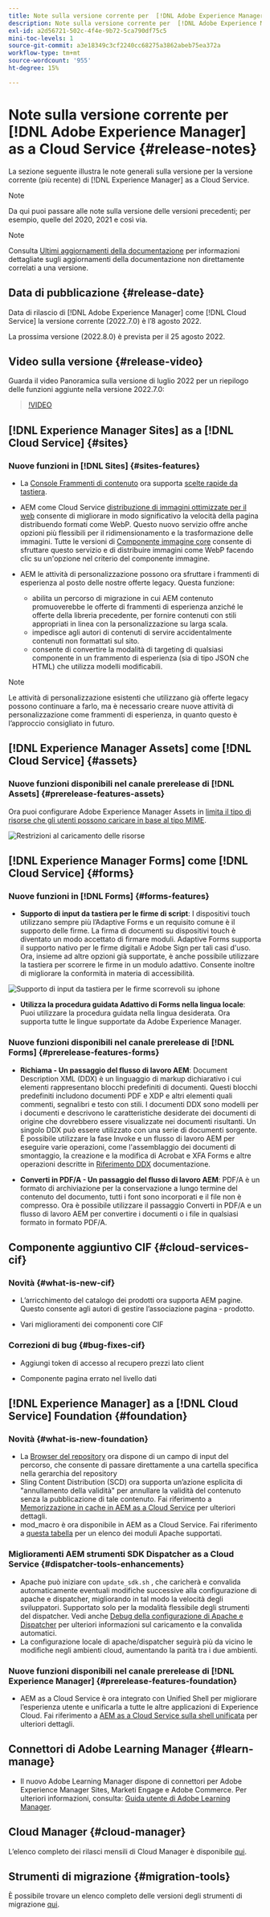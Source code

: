 ```yaml
---
title: Note sulla versione corrente per  [!DNL Adobe Experience Manager]  as a Cloud Service.
description: Note sulla versione corrente per  [!DNL Adobe Experience Manager]  as a Cloud Service.
exl-id: a2d56721-502c-4f4e-9b72-5ca790df75c5
mini-toc-levels: 1
source-git-commit: a3e18349c3cf2240cc68275a3862abeb75ea372a
workflow-type: tm+mt
source-wordcount: '955'
ht-degree: 15%

---
```



# Note sulla versione corrente per [!DNL Adobe Experience Manager] as a Cloud Service {#release-notes}

La sezione seguente illustra le note generali sulla versione per la versione corrente (più recente) di [!DNL Experience Manager] as a Cloud Service.

>[!NOTE]
>
>Da qui puoi passare alle note sulla versione delle versioni precedenti; per esempio, quelle del 2020, 2021 e così via.

>[!NOTE]
>
>Consulta [Ultimi aggiornamenti della documentazione](https://experienceleague.adobe.com/docs/experience-manager-release-information/aem-release-updates/doc-updates/documentation-updates.html?lang=it) per informazioni dettagliate sugli aggiornamenti della documentazione non direttamente correlati a una versione.

## Data di pubblicazione {#release-date}

Data di rilascio di [!DNL Adobe Experience Manager] come [!DNL Cloud Service] la versione corrente (2022.7.0) è l’8 agosto 2022.

La prossima versione (2022.8.0) è prevista per il 25 agosto 2022.

## Video sulla versione {#release-video}

Guarda il video Panoramica sulla versione di luglio 2022 per un riepilogo delle funzioni aggiunte nella versione 2022.7.0:

>[!VIDEO](https://video.tv.adobe.com/v/345409/?quality=12)

## [!DNL Experience Manager Sites] as a [!DNL Cloud Service] {#sites}

### Nuove funzioni in [!DNL Sites] {#sites-features}

* La [Console Frammenti di contenuto](/help/sites-cloud/administering/content-fragments/content-fragments-console.md) ora supporta [scelte rapide da tastiera](/help/sites-cloud/administering/content-fragments/content-fragments-console-keyboard-shortcuts.md).

* AEM come Cloud Service [distribuzione di immagini ottimizzate per il web](https://experienceleague.adobe.com/docs/experience-manager-core-components/using/developing/web-optimized-image-delivery.html) consente di migliorare in modo significativo la velocità della pagina distribuendo formati come WebP. Questo nuovo servizio offre anche opzioni più flessibili per il ridimensionamento e la trasformazione delle immagini. Tutte le versioni di [Componente immagine core](https://experienceleague.adobe.com/docs/experience-manager-core-components/using/components/image.html?lang=it) consente di sfruttare questo servizio e di distribuire immagini come WebP facendo clic su un&#39;opzione nel criterio del componente immagine.

* AEM le attività di personalizzazione possono ora sfruttare i frammenti di esperienza al posto delle nostre offerte legacy. Questa funzione:
   * abilita un percorso di migrazione in cui AEM contenuto promuoverebbe le offerte di frammenti di esperienza anziché le offerte della libreria precedente, per fornire contenuti con stili appropriati in linea con la personalizzazione su larga scala.
   * impedisce agli autori di contenuti di servire accidentalmente contenuti non formattati sul sito.
   * consente di convertire la modalità di targeting di qualsiasi componente in un frammento di esperienza (sia di tipo JSON che HTML) che utilizza modelli modificabili.

>[!NOTE]
>
>Le attività di personalizzazione esistenti che utilizzano già offerte legacy possono continuare a farlo, ma è necessario creare nuove attività di personalizzazione come frammenti di esperienza, in quanto questo è l’approccio consigliato in futuro.

## [!DNL Experience Manager Assets] come [!DNL Cloud Service] {#assets}

### Nuove funzioni disponibili nel canale prerelease di [!DNL Assets] {#prerelease-features-assets}

Ora puoi configurare Adobe Experience Manager Assets in [limita il tipo di risorse che gli utenti possono caricare in base al tipo MIME](/help/assets/configure-asset-upload-restrictions.md).

![Restrizioni al caricamento delle risorse](/help/assets/assets/asset-upload-restrictions.png)

## [!DNL Experience Manager Forms] come [!DNL Cloud Service] {#forms}

### Nuove funzioni in [!DNL Forms] {#forms-features}

* **Supporto di input da tastiera per le firme di script**: I dispositivi touch utilizzano sempre più l’Adaptive Forms e un requisito comune è il supporto delle firme. La firma di documenti su dispositivi touch è diventato un modo accettato di firmare moduli. Adaptive Forms supporta il supporto nativo per le firme digitali e Adobe Sign per tali casi d&#39;uso. Ora, insieme ad altre opzioni già supportate, è anche possibile utilizzare la tastiera per scorrere le firme in un modulo adattivo. Consente inoltre di migliorare la conformità in materia di accessibilità.

![Supporto di input da tastiera per le firme scorrevoli su iphone](/help/release-notes/assets/scribble-keyboard-mobile.png)

* **Utilizza la procedura guidata Adattivo di Forms nella lingua locale**: Puoi utilizzare la procedura guidata nella lingua desiderata. Ora supporta tutte le lingue supportate da Adobe Experience Manager.

### Nuove funzioni disponibili nel canale prerelease di [!DNL Forms] {#prerelease-features-forms}

<!-- * **[Launch Adaptive Form creation wizard from embed form component](/help/forms/using/embed-adaptive-form-aem-sites.md)**: You can now launch Adaptive Form creation wizard from embed form component. It helps improve content and forms authoring workflows for Sites and Forms practitioners trying to add enrollment experiences to a web page. 

![Keyboard input support for Scribble signatures on iphone](/help/release-notes/assets/froms-container.png) -->

* **Richiama - Un passaggio del flusso di lavoro AEM**: Document Description XML (DDX) è un linguaggio di markup dichiarativo i cui elementi rappresentano blocchi predefiniti di documenti. Questi blocchi predefiniti includono documenti PDF e XDP e altri elementi quali commenti, segnalibri e testo con stili. I documenti DDX sono modelli per i documenti e descrivono le caratteristiche desiderate dei documenti di origine che dovrebbero essere visualizzate nei documenti risultanti. Un singolo DDX può essere utilizzato con una serie di documenti sorgente. È possibile utilizzare la fase Invoke e un flusso di lavoro AEM per eseguire varie operazioni, come l&#39;assemblaggio dei documenti di smontaggio, la creazione e la modifica di Acrobat e XFA Forms e altre operazioni descritte in [Riferimento DDX](https://helpx.adobe.com/content/dam/help/en/experience-manager/forms-cloud-service/ddxRef.pdf) documentazione.

* **Converti in PDF/A - Un passaggio del flusso di lavoro AEM**: PDF/A è un formato di archiviazione per la conservazione a lungo termine del contenuto del documento, tutti i font sono incorporati e il file non è compresso. Ora è possibile utilizzare il passaggio Converti in PDF/A e un flusso di lavoro AEM per convertire i documenti o i file in qualsiasi formato in formato PDF/A.


## Componente aggiuntivo CIF {#cloud-services-cif}

### Novità {#what-is-new-cif}

* L’arricchimento del catalogo dei prodotti ora supporta AEM pagine. Questo consente agli autori di gestire l’associazione pagina - prodotto.

* Vari miglioramenti dei componenti core CIF

### Correzioni di bug {#bug-fixes-cif}

* Aggiungi token di accesso al recupero prezzi lato client

* Componente pagina errato nel livello dati

## [!DNL Experience Manager] as a [!DNL Cloud Service] Foundation {#foundation}

### Novità {#what-is-new-foundation}

* La [Browser del repository](/help/implementing/developing/tools/repository-browser.md) ora dispone di un campo di input del percorso, che consente di passare direttamente a una cartella specifica nella gerarchia del repository
* Sling Content Distribution (SCD) ora supporta un’azione esplicita di &quot;annullamento della validità&quot; per annullare la validità del contenuto senza la pubblicazione di tale contenuto. Fai riferimento a [Memorizzazione in cache in AEM as a Cloud Service](/help/implementing/dispatcher/caching.md#explicit-invalidation) per ulteriori dettagli.
* mod_macro è ora disponibile in AEM as a Cloud Service. Fai riferimento a [questa tabella](/help/implementing/dispatcher/disp-overview.md) per un elenco dei moduli Apache supportati.

### Miglioramenti AEM strumenti SDK Dispatcher as a Cloud Service {#dispatcher-tools-enhancements}

* Apache può iniziare con `update_sdk.sh` , che caricherà e convalida automaticamente eventuali modifiche successive alla configurazione di apache e dispatcher, migliorando in tal modo la velocità degli sviluppatori. Supportato solo per la modalità flessibile degli strumenti del dispatcher. Vedi anche [Debug della configurazione di Apache e Dispatcher](/help/implementing/dispatcher/validation-debug.md#automatic-loading) per ulteriori informazioni sul caricamento e la convalida automatici.
* La configurazione locale di apache/dispatcher seguirà più da vicino le modifiche negli ambienti cloud, aumentando la parità tra i due ambienti.

### Nuove funzioni disponibili nel canale prerelease di [!DNL Experience Manager] {#prerelease-features-foundation}

* AEM as a Cloud Service è ora integrato con Unified Shell per migliorare l’esperienza utente e unificarla a tutte le altre applicazioni di Experience Cloud. Fai riferimento a [AEM as a Cloud Service sulla shell unificata](/help/overview/aem-cloud-service-on-unified-shell.md) per ulteriori dettagli.

## Connettori di Adobe Learning Manager {#learn-manage}

* Il nuovo Adobe Learning Manager dispone di connettori per Adobe Experience Manager Sites, Marketi Engage e Adobe Commerce. Per ulteriori informazioni, consulta: [Guida utente di Adobe Learning Manager](https://helpx.adobe.com/learning-manager/user-guide.html).


## Cloud Manager {#cloud-manager}

L’elenco completo dei rilasci mensili di Cloud Manager è disponibile [qui](/help/implementing/cloud-manager/release-notes-cloud-manager/release-notes-cm-current.md).

## Strumenti di migrazione {#migration-tools}

È possibile trovare un elenco completo delle versioni degli strumenti di migrazione [qui](/help/journey-migration/release-notes/release-notes-migration-tools-current.md).
